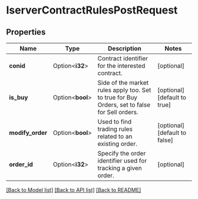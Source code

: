 # IserverContractRulesPostRequest

## Properties

Name | Type | Description | Notes
------------ | ------------- | ------------- | -------------
**conid** | Option<**i32**> | Contract identifier for the interested contract. | [optional]
**is_buy** | Option<**bool**> | Side of the market rules apply too. Set to true for Buy Orders, set to false for Sell orders. | [optional][default to true]
**modify_order** | Option<**bool**> | Used to find trading rules related to an existing order. | [optional][default to false]
**order_id** | Option<**i32**> | Specify the order identifier used for tracking a given order. | [optional]

[[Back to Model list]](../README.md#documentation-for-models) [[Back to API list]](../README.md#documentation-for-api-endpoints) [[Back to README]](../README.md)
